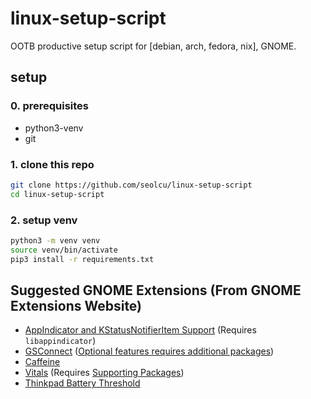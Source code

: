 # linux-setup-script

OOTB productive setup script for [debian, arch, fedora, nix], GNOME.

## setup

### 0. prerequisites

- python3-venv
- git

### 1. clone this repo

```bash
git clone https://github.com/seolcu/linux-setup-script
cd linux-setup-script
```

### 2. setup venv

```bash
python3 -m venv venv
source venv/bin/activate
pip3 install -r requirements.txt
```

## Suggested GNOME Extensions (From GNOME Extensions Website)

- [AppIndicator and KStatusNotifierItem Support](https://extensions.gnome.org/extension/615/appindicator-support/) (Requires `libappindicator`)
- [GSConnect](https://extensions.gnome.org/extension/1319/gsconnect/) ([Optional features requires additional packages](https://github.com/GSConnect/gnome-shell-extension-gsconnect/wiki/Installation#optional-features))
- [Caffeine](https://extensions.gnome.org/extension/517/caffeine/)
- [Vitals](https://extensions.gnome.org/extension/1460/vitals/) (Requires [Supporting Packages](https://github.com/corecoding/Vitals?tab=readme-ov-file#1-install-support-packages))
- [Thinkpad Battery Threshold](https://extensions.gnome.org/extension/4798/thinkpad-battery-threshold/)
